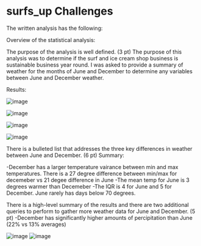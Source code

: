 # surfs_up Challenges 
The written analysis has the following:

Overview of the statistical analysis:

The purpose of the analysis is well defined. (3 pt)
The purpose of this analysis was to determine if the surf and ice cream shop business is sustainable business year round.  I was asked to provide a summary of weather for the months of June and December to determine any variables between June and December weather.

Results:

![image](https://user-images.githubusercontent.com/107078763/183536268-65361d9f-9f09-4fb8-9ae4-7359338a01d7.png)


![image](https://user-images.githubusercontent.com/107078763/183536410-95c6b797-c3f4-47f9-b240-52273bb86b6c.png)

![image](https://user-images.githubusercontent.com/107078763/183538548-7d07f45d-f68e-48ec-a7d5-b50dd74bd00c.png)


![image](https://user-images.githubusercontent.com/107078763/183538589-bcdd0b33-832e-43a2-a50a-c680c364aa10.png)

There is a bulleted list that addresses the three key differences in weather between June and December. (6 pt)
Summary:

-December has a larger temperature vairance between min and max temperatures. There is a 27 degree difference between min/max for decemeber vs 21 degee difference in June
-The mean temp for June is 3 degrees warmer than Decemeber
-The IQR is 4 for June and 5 for December.  June rarely has days below 70 degrees.



There is a high-level summary of the results and there are two additional queries to perform to gather more weather data for June and December. (5 pt)
-December has significantly higher amounts of percipitation than June (22% vs 13% averages)



![image](https://user-images.githubusercontent.com/107078763/184046420-d21fcf96-7998-41c0-b04f-07ac73bb7047.png)
![image](https://user-images.githubusercontent.com/107078763/184046689-67cd6ca2-b8c3-42b7-b715-112d476155d2.png)


